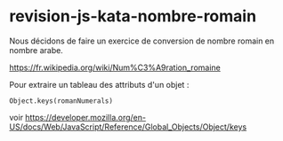 # revision-js-kata-nombre-romain

Nous décidons de faire un exercice de conversion de nombre romain en nombre arabe.

https://fr.wikipedia.org/wiki/Num%C3%A9ration_romaine


Pour extraire un tableau des attributs d'un objet : 

`Object.keys(romanNumerals)`

voir https://developer.mozilla.org/en-US/docs/Web/JavaScript/Reference/Global_Objects/Object/keys


